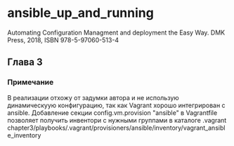 # ansible_up_and_running

Automating Configuration Managment and deployment the Easy Way. DMK Press, 2018, ISBN 978-5-97060-513-4

## Глава 3

### Примечание

В реализации отхожу от задумки автора и не использую динамическуую конфигурацию, так как Vagrant хорошо интегрирован с ansible. Добавление секции config.vm.provision "ansible" в Vagrantfile позволяет получить инвентори с нужными группами в каталоге .vagrant
chapter3/playbooks/.vagrant/provisioners/ansible/inventory/vagrant_ansible_inventory
